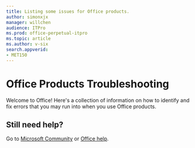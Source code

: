 ```yaml
---
title: Listing some issues for Office products.
author: simonxjx
manager: willchen
audience: ITPro
ms.prod: office-perpetual-itpro
ms.topic: article
ms.author: v-six
search.appverid: 
- MET150
---
```


# Office Products Troubleshooting

Welcome to Office! Here's a collection of information on how to identify and fix errors that you may run into when you use Office products.

## Still need help? 

Go to [Microsoft Community](https://answers.microsoft.com) or [Office help](https://support.office.com).
